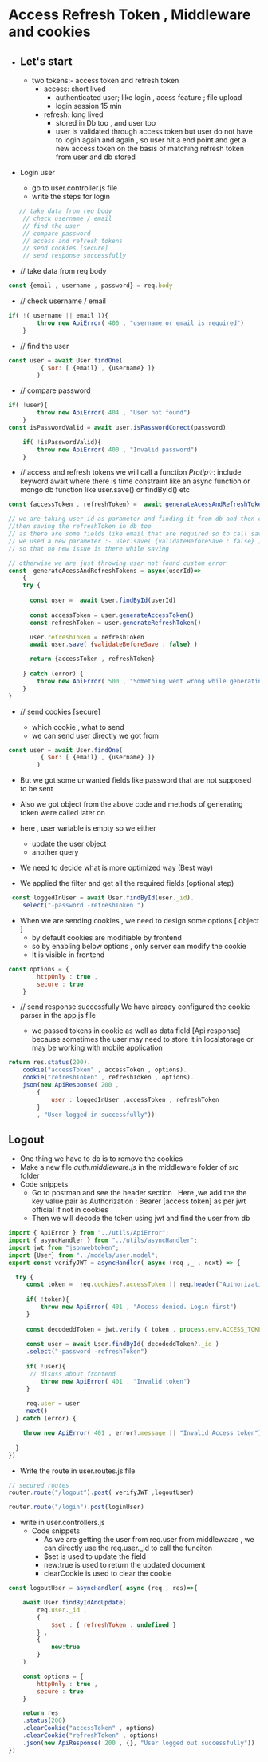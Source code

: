 # Access Refresh Token , Middleware and cookies

- ## Let's start
  - two tokens:- access token and refresh token
     - access: short lived
       - authenticated user; like login , acess feature ; file upload 
       - login session 15 min 
     - refresh: long lived
       - stored in Db too , and user too
       - user is validated through access token
       but user do not  have to login again and again , so user hit a end point and 
       get a new access token on the basis of matching refresh token from user and db stored

- Login user
   - go to user.controller.js file
   - write the steps for login
```js
   // take data from req body 
    // check username / email
    // find the user
    // compare password
    // access and refresh tokens
    // send cookies [secure]
    // send response successfully
```

- // take data from req body 
```js
const {email , username , password} = req.body
```
- // check username / email
```js
if( !( username || email )){
        throw new ApiError( 400 , "username or email is required")
    }
```
- // find the user
```js
const user = await User.findOne(
         { $or: [ {email} , {username} ]} 
        )
```

- // compare password
```js
if( !user){
        throw new ApiError( 404 , "User not found")
    }
const isPasswordValid = await user.isPasswordCorect(password)

    if( !isPasswordValid){
        throw new ApiError( 400 , "Invalid password")
    }
```

- // access and refresh tokens 
we will call a function 
$Protip💡$: include keyword await where there is time constraint like an async function or mongo db function like user.save() or findById() etc
```js
const {accessToken , refreshToken} =  await generateAcessAndRefreshTokens(user._id)
``` 


```js
// we are taking user id as parameter and finding it from db and then calling tokens generating function from user model that were defined by us in the user.model.js file 
//then saving the refreshToken in db too
// as there are some fields like email that are required so to call save() function 
// we used a new parameter :- user.save( {validateBeforeSave : false} )
// so that no new issue is there while saving

// otherwise we are just throwing user not found custom error  
const  generateAcessAndRefreshTokens = async(userId)=>
    {
    try {
        
      const user =  await User.findById(userId)
      
      const accessToken = user.generateAccessToken()
      const refreshToken = user.generateRefreshToken() 

      user.refreshToken = refreshToken
      await user.save( {validateBeforeSave : false} ) 

      return {accessToken , refreshToken}
      
    } catch (error) {
        throw new ApiError( 500 , "Something went wrong while generating tokens")
    }
}
```

- // send cookies [secure] 

  - which cookie , what to send 
  - we can send user directly we got from 
```js
const user = await User.findOne(
         { $or: [ {email} , {username} ]} 
        )
```
   - But we got some unwanted fields like password that are not supposed to be sent
   - Also we got object from the above code and
   methods of generating token were called later on 
   - here , user variable is empty so we either
      - update the user object 
      - another query
   - We need to decide what is more optimized way (Best way)

   - We applied the filter and get all the required fields  (optional step)
```js
 const loggedInUser = await User.findById(user._id).
    select("-password -refreshToken ") 
```

   - When  we are sending cookies , we need to design some options [ object ]
     - by default cookies are modifiable by frontend 
     - so by enabling below options , only server can modify the cookie 
     - It is visible in frontend 
```js
const options = {
        httpOnly : true ,
        secure : true
    }
```


- // send response successfully
We have already configured the cookie parser in the app.js file 

   - we passed tokens in cookie as well as data field [Api response] because sometimes the user may need to store it in localstorage or may be working with mobile application
```js
return res.status(200).
    cookie("accessToken" , accessToken , options).
    cookie("refreshToken" , refreshToken , options).
    json(new ApiResponse( 200 ,
        {
            user : loggedInUser ,accessToken , refreshToken
        }
        , "User logged in successfully"))
```


## Logout 
- One thing we have to do is to remove the cookies
- Make a new file _auth.middleware.js_ in the middleware folder of src folder
- Code snippets
   - Go to postman and see the header section . Here ,we add the the key value pair as Authorization : Bearer [access token] as per jwt official if not in cookies
   - Then we will decode the token using jwt and find the user from db
```js
import { ApiError } from "../utils/ApiError";
import { asyncHandler } from "../utils/asyncHandler";
import jwt from "jsonwebtoken";
import {User} from "../models/user.model";
export const verifyJWT = asyncHandler( async (req ,_ , next) => {

  try {
     const token =  req.cookies?.accessToken || req.header("Authorization")?.replace("Bearer " , "") 
  
     if( !token){
         throw new ApiError( 401 , "Access denied. Login first")
     }
  
     const decodeddToken = jwt.verify ( token , process.env.ACCESS_TOKEN_SECRET )
  
     const user = await User.findById( decodeddToken?._id )
     .select("-password -refreshToken")
  
     if( !user){
      // disuss about frontend
         throw new ApiError( 401 , "Invalid token")
     }
  
     req.user = user
     next()
  } catch (error) {

    throw new ApiError( 401 , error?.message || "Invalid Access token")
    
  }
})
```

- Write the route in user.routes.js file
```js
// secured routes
router.route("/logout").post( verifyJWT ,logoutUser)

router.route("/login").post(loginUser)
```

- write in user.controllers.js
  - Code snippets
    - As we are getting the user from req.user from middlewaare , we can directly use the req.user._id to call the funciton
    - $set is used to update the field
    - new:true is used to return the updated document
    - clearCookie is used to clear the cookie
```js
const logoutUser = asyncHandler( async (req , res)=>{

    await User.findByIdAndUpdate(
        req.user._id ,
        {
            $set : { refreshToken : undefined }
        } ,
        {
            new:true
        }
    )

    const options = {
        httpOnly : true ,
        secure : true
    }

    return res
    .status(200)
    .clearCookie("accessToken" , options)
    .clearCookie("refreshToken" , options)
    .json(new ApiResponse( 200 , {}, "User logged out successfully"))
})
```


